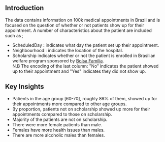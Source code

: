<h2> Introduction </h2>
The data contains information on 100k medical appointments in Brazil and is focused on the question of whether or not patients show up for their appointment. A number of characteristics about the patient are included such as ;

* ScheduledDay : indicates what day the patient set up their appointment.
* Neighbourhood : indicates the location of the hospital.
* Scholarship indicates whether or not the patient is enrolled in Brasilian welfare program sponsored by <a href='https://en.m.wikipedia.org/wiki/Bolsa_Familia'>Bolsa Familia</a>.</br>
N.B The encoding of the last column: "No" indicates the patient showed up to their appointment and "Yes" indicates they did not show up. 

<h2>Key Insights</h2>

* Patients in the age group [60-70], roughly 86% of them, showed up for their appointments more compared to other age groups.
* By proportion, patients not on scholarship showed up more for their appointments compared to those on scholarship.
* Majority of the patients are not on scholarship.
* There were more female patients than male.
* Females have more health issues than males.
* There are more alcoholic males than females.
